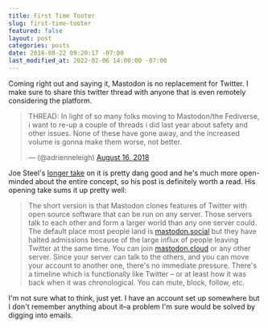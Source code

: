 ```yaml
---
title: First Time Tooter
slug: first-time-tooter
featured: false
layout: post
categories: posts
date: 2018-08-22 09:20:17 -07:00
last_modified_at: 2022-02-06 14:00:00 -07:00
---
```


Coming right out and saying it, Mastodon is no replacement for Twitter. I make sure to share this twitter thread with anyone that is even remotely considering the platform.

<blockquote class="twitter-tweet">
THREAD: In light of so many folks moving to Mastodon/the Fediverse, i want to re-up a couple of threads i did last year about safety and other issues. None of these have gone away, and the increased volume is gonna make them worse, not better.

— (@adrienneleigh) [August 16, 2018](https://twitter.com/adrienneleigh/status/1030213888850030592?ref_src=twsrc%5Etfw)
</blockquote>
<script async src="https://platform.twitter.com/widgets.js" charset="utf-8"></script>

Joe Steel's [longer take](http://joe-steel.com/2018-08-20-First-Time-Tooter-Long-Time-Tweeter.html) on it is pretty dang good and he's much more open-minded about the entire concept, so his post is definitely worth a read. His opening take sums it up pretty well:

> The short version is that Mastodon clones features of Twitter with open source software that can be run on any server. Those servers talk to each other and form a larger world than any one server could. The default place most people land is [mastodon.social](https://mastodon.social/) but they have halted admissions because of the large influx of people leaving Twitter at the same time. You can join [mastodon.cloud](https://mastodon.cloud/) or any other server. Since your server can talk to the others, and you can move your account to another one, there's no immediate pressure. There's a timeline which is functionally like Twitter – or at least how it was back when it was chronological. You can mute, block, follow, etc.

I'm not sure what to think, just yet. I have an account set up somewhere but I don't remember anything about it–a problem I'm sure would be solved by digging into emails.

